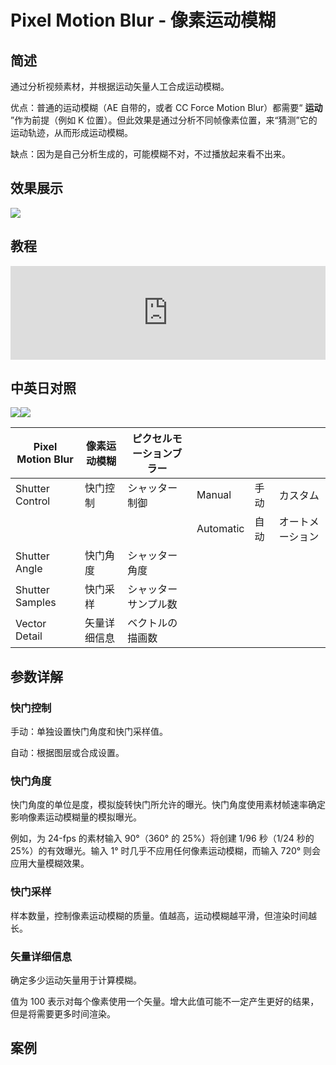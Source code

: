 # Pixel Motion Blur - 像素运动模糊

## 简述

通过分析视频素材，并根据运动矢量人工合成运动模糊。

优点：普通的运动模糊（AE 自带的，或者 CC Force Motion Blur）都需要“ **运动**
”作为前提（例如 K 位置）。但此效果是通过分析不同帧像素位置，来“猜测”它的运动轨迹，从而形成运动模糊。

缺点：因为是自己分析生成的，可能模糊不对，不过播放起来看不出来。

## 效果展示

![](https://cdn.yuelili.com/20220102105922.png)

## 教程

<iframe src="https://player.bilibili.com/player.html?bvid=BV1e34y1X7Vj&page=120&high_quality=1" width="100%" allowfullscreen="allowfullscreen" frameborder="0"></iframe>

## 中英日对照

![](https://cdn.yuelili.com/20220102105030.png)![](https://cdn.yuelili.com/20220102105036.png)

| Pixel Motion Blur | 像素运动模糊 | ピクセルモーションブラー |           |      |                  |
| ----------------- | ------------ | ------------------------ | --------- | ---- | ---------------- |
| Shutter Control   | 快门控制     | シャッター制御           | Manual    | 手动 | カスタム         |
|                   |              |                          | Automatic | 自动 | オートメーション |
| Shutter Angle     | 快门角度     | シャッター角度           |           |      |                  |
| Shutter Samples   | 快门采样     | シャッターサンプル数     |           |      |                  |
| Vector Detail     | 矢量详细信息 | ベクトルの描画数         |           |      |                  |

## 参数详解

### 快门控制

手动：单独设置快门角度和快门采样值。

自动：根据图层或合成设置。

### 快门角度

快门角度的单位是度，模拟旋转快门所允许的曝光。快门角度使用素材帧速率确定影响像素运动模糊量的模拟曝光。

例如，为 24-fps 的素材输入 90°（360° 的 25%）将创建 1/96 秒（1/24 秒的 25%）的有效曝光。输入
1° 时几乎不应用任何像素运动模糊，而输入 720° 则会应用大量模糊效果。

### 快门采样

样本数量，控制像素运动模糊的质量。值越高，运动模糊越平滑，但渲染时间越长。

### 矢量详细信息

确定多少运动矢量用于计算模糊。

值为 100 表示对每个像素使用一个矢量。增大此值可能不一定产生更好的结果，但是将需要更多时间渲染。

## 案例
